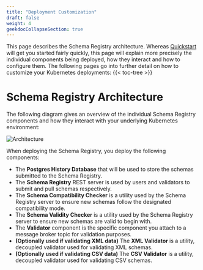```yaml
---
title: "Deployment Customization"
draft: false
weight: 4
geekdocCollapseSection: true
---
```



This page describes the Schema Registry architecture. Whereas [Quickstart](/schema_registry/quickstart) will get you started fairly quickly, this page will explain more precisely the individual components being deployed, how they interact and how to configure them. The following pages go into further detail on how to customize your Kubernetes deployments:
{{< toc-tree >}}

# Schema Registry Architecture

The following diagram gives an overview of the individual Schema Registry components and how they interact with your underlying Kubernetes environment:

![Architecture](/sr_architecture.png)

When deploying the Schema Registry, you deploy the following components:

* The **Postgres History Database** that will be used to store the schemas submitted to the Schema Registry.
* The **Schema Registry** REST server is used by users and validators to submit and pull schemas respectively.
* The **Schema Compatibility Checker** is a utility used by the Schema Registry server to ensure new schemas follow the designated compatibility mode.
* The **Schema Validity Checker** is a utility used by the Schema Registry server to ensure new schemas are valid to begin with.
* The **Validator** component is the specific component you attach to a message broker topic for validation purposes.
* **(Optionally used if validating XML data)** The **XML Validator** is a utility, decoupled validator used for validating XML schemas.
* **(Optionally used if validating CSV data)** The **CSV Validator** is a utility, decoupled validator used for validating CSV schemas.
